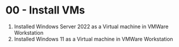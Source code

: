 # 00 - Install VMs


1. Installed Windows Server 2022 as a Virtual machine in VMWare Workstation
2. Installed Windows 11 as a Virtual machine in VMWare Workstation